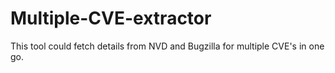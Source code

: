 # Multiple-CVE-extractor
This tool could fetch details from NVD and Bugzilla for multiple CVE's in one go.
